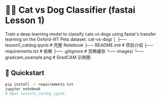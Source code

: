 
# 🐶🐱 Cat vs Dog Classifier (fastai Lesson 1)

Train a deep learning model to classify cats vs dogs using fastai's transfer learning on the Oxford-IIIT Pets dataset.
cat-vs-dog/
│
├── lesson1_catdog.ipynb   # 完整 Notebook
├── README.md              # 项目介绍
├── requirements.txt       # 依赖
├── .gitignore             # 忽略缓存
└── images/
    └── gradcam_example.png  # GradCAM 示例图

## 🚀 Quickstart
```bash
pip install -r requirements.txt
jupyter notebook
# Open lesson1_catdog.ipynb
```
